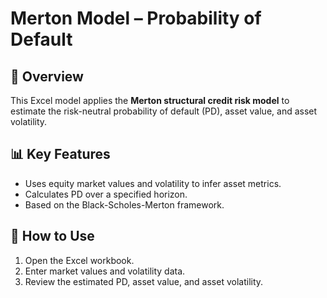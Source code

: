 # Merton Model – Probability of Default

## 📌 Overview
This Excel model applies the **Merton structural credit risk model** to estimate the risk-neutral probability of default (PD), asset value, and asset volatility.

## 📊 Key Features
- Uses equity market values and volatility to infer asset metrics.
- Calculates PD over a specified horizon.
- Based on the Black-Scholes-Merton framework.

## 🚀 How to Use
1. Open the Excel workbook.
2. Enter market values and volatility data.
3. Review the estimated PD, asset value, and asset volatility.
